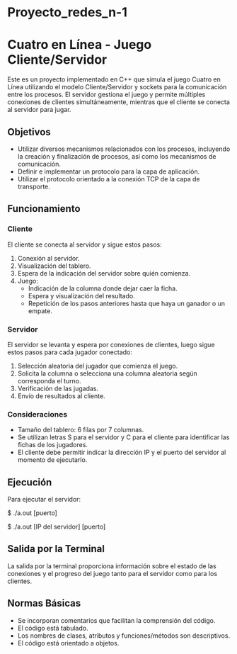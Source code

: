 # Proyecto_redes_n-1


# Cuatro en Línea - Juego Cliente/Servidor

Este es un proyecto implementado en C++ que simula el juego Cuatro en Línea utilizando el modelo Cliente/Servidor y sockets para la comunicación entre los procesos. El servidor gestiona el juego y permite múltiples conexiones de clientes simultáneamente, mientras que el cliente se conecta al servidor para jugar.

## Objetivos

- Utilizar diversos mecanismos relacionados con los procesos, incluyendo la creación y finalización de procesos, así como los mecanismos de comunicación.
- Definir e implementar un protocolo para la capa de aplicación.
- Utilizar el protocolo orientado a la conexión TCP de la capa de transporte.

## Funcionamiento

### Cliente

El cliente se conecta al servidor y sigue estos pasos:

1. Conexión al servidor.
2. Visualización del tablero.
3. Espera de la indicación del servidor sobre quién comienza.
4. Juego:
   - Indicación de la columna donde dejar caer la ficha.
   - Espera y visualización del resultado.
   - Repetición de los pasos anteriores hasta que haya un ganador o un empate.

### Servidor

El servidor se levanta y espera por conexiones de clientes, luego sigue estos pasos para cada jugador conectado:

1. Selección aleatoria del jugador que comienza el juego.
2. Solicita la columna o selecciona una columna aleatoria según corresponda el turno.
3. Verificación de las jugadas.
4. Envío de resultados al cliente.

### Consideraciones

- Tamaño del tablero: 6 filas por 7 columnas.
- Se utilizan letras S para el servidor y C para el cliente para identificar las fichas de los jugadores.
- El cliente debe permitir indicar la dirección IP y el puerto del servidor al momento de ejecutarlo.

## Ejecución

Para ejecutar el servidor:

$ ./a.out [puerto]


$ ./a.out [IP del servidor] [puerto]

## Salida por la Terminal

La salida por la terminal proporciona información sobre el estado de las conexiones y el progreso del juego tanto para el servidor como para los clientes.

## Normas Básicas

- Se incorporan comentarios que facilitan la comprensión del código.
- El código está tabulado.
- Los nombres de clases, atributos y funciones/métodos son descriptivos.
- El código está orientado a objetos.
